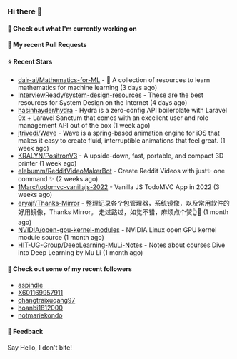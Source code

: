 ### Hi there 👋

#### 👷 Check out what I'm currently working on

#### 🔨 My recent Pull Requests


#### ⭐ Recent Stars

- [dair-ai/Mathematics-for-ML](https://github.com/dair-ai/Mathematics-for-ML) - 🧮  A collection of resources to learn mathematics for machine learning (3 days ago)
- [InterviewReady/system-design-resources](https://github.com/InterviewReady/system-design-resources) - These are the best resources for System Design on the Internet (4 days ago)
- [hasinhayder/hydra](https://github.com/hasinhayder/hydra) - Hydra is a zero-config API boilerplate with Laravel 9x &#43; Laravel Sanctum that comes with an excellent user and role management API out of the box (1 week ago)
- [jtrivedi/Wave](https://github.com/jtrivedi/Wave) - Wave is a spring-based animation engine for iOS that makes it easy to create fluid, interruptible animations that feel great. (1 week ago)
- [KRALYN/PositronV3](https://github.com/KRALYN/PositronV3) - A upside-down, fast, portable, and compact 3D printer (1 week ago)
- [elebumm/RedditVideoMakerBot](https://github.com/elebumm/RedditVideoMakerBot) - Create Reddit Videos with just✨ one command ✨ (2 weeks ago)
- [1Marc/todomvc-vanillajs-2022](https://github.com/1Marc/todomvc-vanillajs-2022) - Vanilla JS TodoMVC App in 2022 (3 weeks ago)
- [eryajf/Thanks-Mirror](https://github.com/eryajf/Thanks-Mirror) - 整理记录各个包管理器，系统镜像，以及常用软件的好用镜像，Thanks Mirror。     走过路过，如觉不错，麻烦点个赞👆🌟 (1 month ago)
- [NVIDIA/open-gpu-kernel-modules](https://github.com/NVIDIA/open-gpu-kernel-modules) - NVIDIA Linux open GPU kernel module source (1 month ago)
- [HIT-UG-Group/DeepLearning-MuLi-Notes](https://github.com/HIT-UG-Group/DeepLearning-MuLi-Notes) - Notes about courses Dive into Deep Learning by Mu Li (1 month ago)

#### 👯 Check out some of my recent followers

- [aspindle](https://github.com/aspindle)
- [X601169957911](https://github.com/X601169957911)
- [changtraixuqang97](https://github.com/changtraixuqang97)
- [hoanbi1812000](https://github.com/hoanbi1812000)
- [notmariekondo](https://github.com/notmariekondo)

#### 💬 Feedback

Say Hello, I don't bite!